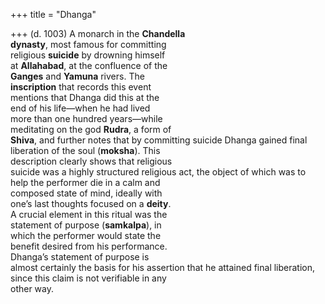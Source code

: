 +++
title = "Dhanga"

+++
(d. 1003) A monarch in the **Chandella**  
**dynasty**, most famous for committing  
religious **suicide** by drowning himself  
at **Allahabad**, at the confluence of the  
**Ganges** and **Yamuna** rivers. The  
**inscription** that records this event  
mentions that Dhanga did this at the  
end of his life—when he had lived  
more than one hundred years—while  
meditating on the god **Rudra**, a form of  
**Shiva**, and further notes that by committing suicide Dhanga gained final  
liberation of the soul (**moksha**). This  
description clearly shows that religious  
suicide was a highly structured religious act, the object of which was to  
help the performer die in a calm and  
composed state of mind, ideally with  
one’s last thoughts focused on a **deity**.  
A crucial element in this ritual was the  
statement of purpose (**samkalpa**), in  
which the performer would state the  
benefit desired from his performance.  
Dhanga’s statement of purpose is  
almost certainly the basis for his assertion that he attained final liberation,  
since this claim is not verifiable in any  
other way.